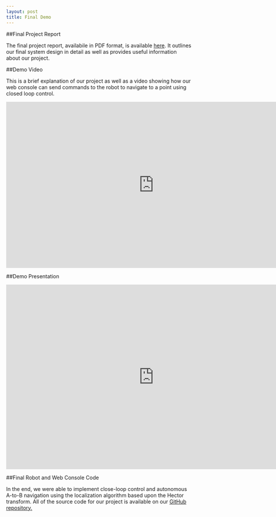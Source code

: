 ```yaml
---
layout: post
title: Final Demo
---
```


##Final Project Report

The final project report, availabile in PDF format, is available [here](/assets/FinalReport.pdf). It outlines our final system design in detail as well as provides useful information about our project.

##Demo Video

This is a brief explanation of our project as well as a video showing how our web console can send commands to the robot to navigate to a point using closed loop control.

<iframe width="800" height="450" src="https://www.youtube.com/embed/n0VZiIdv8so" frameborder="0" allowfullscreen></iframe>

##Demo Presentation

<iframe src="https://docs.google.com/presentation/d/12dnM7K2AV6QKVG4OzxNpIwRvCAJEGOr4SvCuQ8Dfehc/embed?start=false&loop=false&delayms=3000" frameborder="0" width="800" height="500" allowfullscreen="true" mozallowfullscreen="true" webkitallowfullscreen="true"></iframe>

##Final Robot and Web Console Code

In the end, we were able to implement close-loop control and autonomous A-to-B navigation using the localization algorithm based upon the Hector transform. All of the source code for our project is available on our [GitHub repository.](https://github.com/moward/project-winwood)
